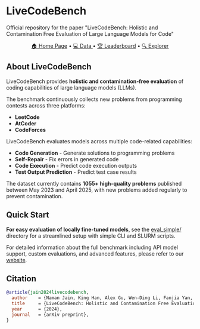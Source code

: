 # LiveCodeBench

Official repository for the paper "LiveCodeBench: Holistic and Contamination Free Evaluation of Large Language Models for Code"

<p align="center">
    <a href="https://livecodebench.github.io/">🏠 Home Page</a> •
    <a href="https://huggingface.co/livecodebench/">💻 Data </a> •
    <a href="https://livecodebench.github.io/leaderboard.html">🏆 Leaderboard</a> •
    <a href="https://huggingface.co/spaces/livecodebench/code_generation_samples">🔍 Explorer</a>
</p>

## About LiveCodeBench

LiveCodeBench provides **holistic and contamination-free evaluation** of coding capabilities of large language models (LLMs). 

The benchmark continuously collects new problems from programming contests across three platforms:
- **LeetCode**
- **AtCoder** 
- **CodeForces**

LiveCodeBench evaluates models across multiple code-related capabilities:
- **Code Generation** - Generate solutions to programming problems
- **Self-Repair** - Fix errors in generated code
- **Code Execution** - Predict code execution outputs
- **Test Output Prediction** - Predict test case results

The dataset currently contains **1055+ high-quality problems** published between May 2023 and April 2025, with new problems added regularly to prevent contamination.

## Quick Start

**For easy evaluation of locally fine-tuned models**, see the [eval_simple/](./eval_simple/) directory for a streamlined setup with simple CLI and SLURM scripts.

For detailed information about the full benchmark including API model support, custom evaluations, and advanced features, please refer to our [website](https://livecodebench.github.io).

## Citation

```bibtex
@article{jain2024livecodebench,
  author    = {Naman Jain, King Han, Alex Gu, Wen-Ding Li, Fanjia Yan, Tianjun Zhang, Sida Wang, Armando Solar-Lezama, Koushik Sen, Ion Stoica},
  title     = {LiveCodeBench: Holistic and Contamination Free Evaluation of Large Language Models for Code},
  year      = {2024},
  journal   = {arXiv preprint},
}
```
